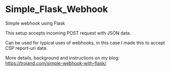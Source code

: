 # Simple_Flask_Webhook

Simple webhook using Flask

This setup accepts incoming POST request with JSON data.

Can be used for typical uses of webhooks, in this case I made this to accept CSP report-uri data.

More details, background and instructions on my blog:
https://trojand.com/simple-webhook-with-flask/
